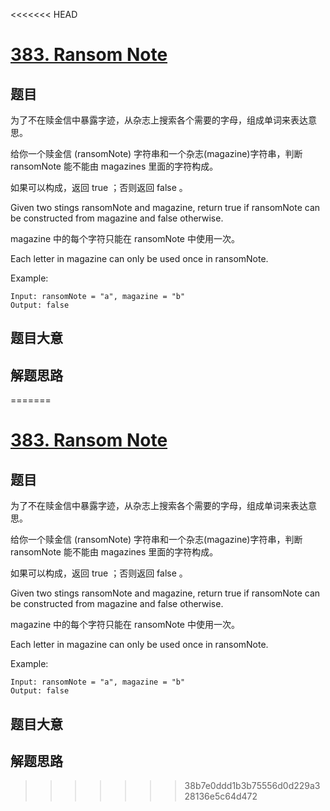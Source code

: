 <<<<<<< HEAD
# [383. Ransom Note](https://leetcode.com/problems/ransom-note/)

## 题目

为了不在赎金信中暴露字迹，从杂志上搜索各个需要的字母，组成单词来表达意思。

给你一个赎金信 (ransomNote) 字符串和一个杂志(magazine)字符串，判断 ransomNote 能不能由 magazines 里面的字符构成。

如果可以构成，返回 true ；否则返回 false 。

Given two stings ransomNote and magazine, return true if ransomNote can be constructed from magazine and false otherwise.

magazine 中的每个字符只能在 ransomNote 中使用一次。

Each letter in magazine can only be used once in ransomNote.

Example:

```
Input: ransomNote = "a", magazine = "b"
Output: false
```

## 题目大意

## 解题思路
=======
# [383. Ransom Note](https://leetcode.com/problems/ransom-note/)

## 题目

为了不在赎金信中暴露字迹，从杂志上搜索各个需要的字母，组成单词来表达意思。

给你一个赎金信 (ransomNote) 字符串和一个杂志(magazine)字符串，判断 ransomNote 能不能由 magazines 里面的字符构成。

如果可以构成，返回 true ；否则返回 false 。

Given two stings ransomNote and magazine, return true if ransomNote can be constructed from magazine and false otherwise.

magazine 中的每个字符只能在 ransomNote 中使用一次。

Each letter in magazine can only be used once in ransomNote.

Example:

```
Input: ransomNote = "a", magazine = "b"
Output: false
```

## 题目大意

## 解题思路
>>>>>>> 38b7e0ddd1b3b75556d0d229a328136e5c64d472
